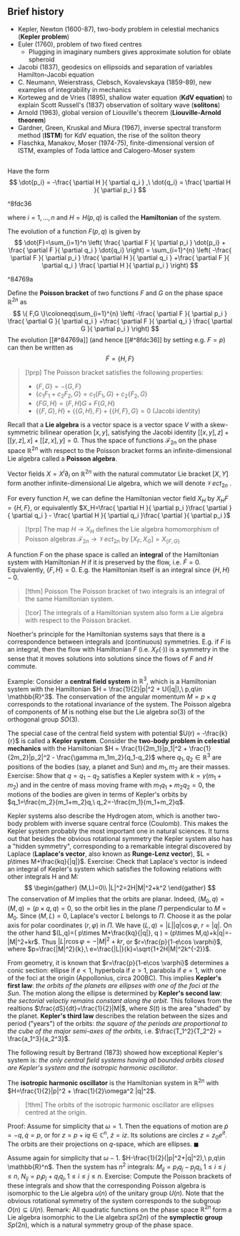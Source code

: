 ## Brief history
- Kepler, Newton (1600-87), two-body problem in celestial mechanics (**Kepler problem**)
- Euler (1760), problem of two fixed centres
	- Plugging in imaginary numbers gives approximate solution for oblate spheroid
- Jacobi (1837), geodesics on ellipsoids and separation of variables  Hamilton-Jacobi equation
- C. Neumann, Weierstrass, Clebsch, Kovalevskaya (1859-89), new examples of integrability in mechanics
- Korteweg and de Vries (1895), shallow water equation (**KdV equation**) to explain Scott Russell's (1837) observation of solitary wave (**solitons**)
- Arnold (1963), global version of Liouville's theorem (**Liouville-Arnold theorem**)
- Gardner, Green, Kruskal and Miura (1967), inverse spectral transform method (**ISTM**) for KdV equation, the rise of the soliton theory
- Flaschka, Manakov, Moser (1974-75), finite-dimensional version of ISTM, examples of Toda lattice and Calogero-Moser system
## 
Have the form
$$
\dot{p_i} = -\frac{ \partial H }{ \partial q_i } ,\ \dot{q_i} = \frac{ \partial H }{ \partial p_i }
$$

^8fdc36

where $i=1,\dots,n$ and $H=H(p,q)$ is called the **Hamiltonian** of the system.

The evolution of a function $F(p,q)$ is given by
$$
\dot{F}=\sum_{i=1}^n \left( \frac{ \partial F }{ \partial p_i } \dot{p_i} + \frac{ \partial F }{ \partial q_i } \dot{q_i} \right) = \sum_{i=1}^{n} \left( -\frac{ \partial F }{ \partial p_i } \frac{ \partial H }{ \partial q_i } +\frac{ \partial F }{ \partial q_i } \frac{ \partial H }{ \partial p_i }  \right)
$$

^84769a

Define the **Poisson bracket** of two functions $F$ and $G$ on the phase space ${} \mathbb{R}^{2n}$ as
$$
\{ F,G \}\coloneqq\sum_{i=1}^{n} \left( -\frac{ \partial F }{ \partial p_i } \frac{ \partial G }{ \partial q_i } +\frac{ \partial F }{ \partial q_i } \frac{ \partial G }{ \partial p_i }  \right)
$$
The evolution [[#^84769a]] (and hence [[#^8fdc36]] by setting e.g. $F=p$) can then be written as
$$
\dot{F}=\{ H,F \}
$$
>[!prp]
>The Poisson bracket satisfies the following properties:
>- $\{F, G\} = -\{G,F\}$
>- $\{c_1F_1+c_2F_2, G\} = c_1\{F_1,G\} + c_2\{F_2,G\}$
>- $\{FG,H\} = \{F,H\}G + F\{G,H\}$
>- $\{\{F,G\}, H\} + \{\{G,H\},F\} +  \{\{H,F\},G\} = 0$ (Jacobi identity)

Recall that a **Lie algebra** is a vector space is a vector space $V$ with a skew-symmetric bilinear operation $[x,y]$, satisfying the Jacobi identity $[[x,y],z] + [[y,z],x] + [[z,x], y] = 0$. Thus the space of functions $\mathcal{F}_{2n}$ on the phase space $\mathbb{R}^{2n}$ with respect to the Poisson bracket forms an infinite-dimensional Lie algebra called a **Poisson algebra**.

Vector fields $X=X^i\partial_i$ on $\mathbb{R}^{2n}$ with the natural commutator Lie bracket $[X,Y]$ form another infinite-dimensional Lie algebra, which we will denote $\mathcal{V}ect_{2n}$ .

For every function $H$, we can define the Hamiltonian vector field $X_H$ by $X_H F = \{H,F\}$, or equivalently $X_H=\frac{ \partial H }{ \partial p_i }\frac{ \partial  }{ \partial q_i } - \frac{ \partial H }{ \partial q_i }\frac{ \partial  }{ \partial p_i }$

>[!prp]
>The map $H\to X_H$ defines the Lie algebra homomorphism of Poisson algebras $\mathcal{F}_{2n} \to \mathcal{V}ect_{2n}$ by $[X_F,X_G] = X_{\{F,G\}}$

A function $F$ on the phase space is called an **integral** of the Hamiltonian system with Hamiltonian $H$ if it is preserved by the flow, i.e. $\dot{F}=0$. Equivalently, $\{F,H\}=0$. E.g. the Hamiltonian itself is an integral since $\{H,H\}-0$.

>[!thm] Poisson
>The Poisson bracket of two integrals is an integral of the same Hamiltonian system.

>[!cor]
>The integrals of a Hamiltonian system also form a Lie algebra with respect to the Poisson bracket.

Noether's principle for the Hamiltonian systems says that there is a correspondence between integrals and (continuous) symmetries. E.g. if $F$ is an integral, then the flow with Hamiltonian $F$ (i.e. $X_F(\cdot)$) is a symmetry in the sense that it moves solutions into solutions since the flows of $F$ and $H$ commute.

Example: Consider a **central field system** in $\mathbb{R}^3$, which is a Hamiltonian system with the Hamiltonian $H = \frac{1}{2}|p|^2 + U(|q|),\ p,q\in \mathbb{R}^3$. The conservation of the angular momentum $M=p \times q$ corresponds to the rotational invariance of the system. The Poisson algebra of components of $M$ is nothing else but the Lie algebra $so(3)$ of the orthogonal group $SO(3)$.

The special case of the central field system with potential $U(r) = -\frac{k}{r}$ is called a **Kepler system**. Consider the **two-body problem in celestial mechanics** with the Hamiltonian $H = \frac{1}{2m_1}|p_1|^2 + \frac{1}{2m_2}|p_2|^2 - \frac{\gamma m_1m_2}{q_1-q_2}$ where $q_1,q_2\in \mathbb{R}^3$ are positions of the bodies (say, a planet and Sun) and $m_1, m_2$ are their masses. Exercise: Show that $q=q_1-q_2$ satisfies a Kepler system with $k=\gamma(m_1+m_2)$ and in the centre of mass moving frame with $m_1q_1+m_2q_2=0$, the motions of the bodies are given in terms of Kepler's orbits by $q_1=\frac{m_2}{m_1+m_2}q,\ q_2=-\frac{m_1}{m_1+m_2}q$.

Kepler systems also describe the Hydrogen atom, which is another two-body problem with inverse square central force (Coulomb). This makes the Kepler system probably the most important one in natural sciences. It turns out that besides the obvious rotational symmetry the Kepler system also has a "hidden symmetry", corresponding to a remarkable integral discovered by Laplace (**Laplace's vector**, also known as **Runge-Lenz vector**), $L = p\times M+\frac{kq}{|q|}$. Exercise: Check that Laplace's vector is indeed an integral of Kepler's system which satisfies the following relations with other integrals H and M:
$$
\begin{gather}
(M,L)=0\\
|L|^2=2H|M|^2+k^2
\end{gather}
$$
The conservation of $M$ implies that the orbits are planar. Indeed, $(M_0, q)=(M,q)=(p\times q,q)=0$, so the orbit lies in the plane $\Pi$ perpendicular to $M=M_0$. Since $(M,L)=0$, Laplace's vector $L$ belongs to $\Pi$. Choose it as the polar axis for polar coordinates $(r, \varphi)$ in $\Pi$. We have $(L,q)= |L||q|\cos \varphi,\ r=|q|$. On the other hand $(L,q)=( p\times M+\frac{kq}{|q|}, q ) = (p\times M,q)+k|q|=-|M|^2+kr$. Thus $|L|r\cos \varphi=-|M|^2+kr$, or $r=\frac{p}{1-e\cos \varphi}$, where $p=\frac{|M|^2}{k},\ e=\frac{|L|}{k}=\sqrt{1+2H|M|^2k^{-2}}$.

From geometry, it is known that $r=\frac{p}{1-e\cos \varphi}$ determines a conic section: ellipse if $e<1$, hyperbola if $e>1$, parabola if $e=1$, with one of the foci at the origin (Appollonius, circa 200BC). This implies **Kepler's first law**: *the orbits of the  planets are ellipses with one of the foci at the Sun*. The motion along the ellipse is determined by **Kepler's second law**: *the sectorial veloctiy remains constant along the orbit*. This follows from the realtions $\frac{dS}{dt}=\frac{1}{2}|M|$, where $S(t)$ is the area "shaded" by the planet. **Kepler's third law** describes the relation between the sizes and period ("years") of the orbits: *the square of the periods are proportional to the cube of the major semi-axes of the orbits*, i.e. $\frac{T_1^2}{T_2^2} = \frac{a_1^3}{a_2^3}$.

The following result by Bertrand (1873) showed how exceptional Kepler's system is: *the only central field systems having all bounded orbits closed are Kepler's system and the isotropic harmonic oscillator*.

The **isotropic harmonic oscillator** is the Hamiltonian system in $\mathbb{R}^{2n}$ with $H=\frac{1}{2}|p|^2 + \frac{1}{2}\omega^2 |q|^2$.
>[!thm]
>The orbits of the isotropic harmonic oscillator are ellipses centred at the origin.

Proof: 
Assume for simplicity that $\omega=1$. Then the equations of motion are $\dot{p}=-q, \dot{q}=p$, or for $z=p+iq\in \mathbb{C}^{n}$, $\dot{z}=iz$. Its solutions are circles $z=z_0e^{it}$. The orbits are their projections on $q$-space, which are ellipses. ${} \blacksquare$

Assume again for simplicity that $\omega-1$. $H-\frac{1}{2}(|p|^2+|q|^2),\ p,q\in \mathbb{R}^n$. Then the system has $n^2$ integrals: ${} M_{ij}=p_iq_j-p_jq_i, 1\leq i\leq j\leq n {}$, $N_{ij}=p_ip_j+q_iq_j, 1\leq i\leq j\leq n$. Exercise: Compute the Poisson brackets of these integrals and show that the corresponding Poisson algebra is isomorphic to the Lie algebra $u(n)$ of the unitary group $U(n)$. Note that the obvious rotational symmetry of the system corresponds to the subgroup $O(n)\subseteq U(n)$. Remark: All quadratic functions on the phase space $\mathbb{R}^{2n}$ form a Lie algebra isomorphic to the Lie algebra $sp(2n)$ of the **symplectic group** $Sp(2n)$, which is a natural symmetry group of the phase space.